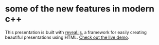 # some of the new features in modern c++

This presentation is built with [reveal.js](https://github.com/hakimel/reveal.js/), a framework for easily creating beautiful presentations using HTML. [Check out the live demo](http://lab.hakim.se/reveal-js/).

